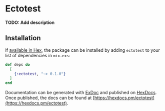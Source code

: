 # Ectotest

**TODO: Add description**

## Installation

If [available in Hex](https://hex.pm/docs/publish), the package can be installed
by adding `ectotest` to your list of dependencies in `mix.exs`:

```elixir
def deps do
  [
    {:ectotest, "~> 0.1.0"}
  ]
end
```

Documentation can be generated with [ExDoc](https://github.com/elixir-lang/ex_doc)
and published on [HexDocs](https://hexdocs.pm). Once published, the docs can
be found at [https://hexdocs.pm/ectotest](https://hexdocs.pm/ectotest).

